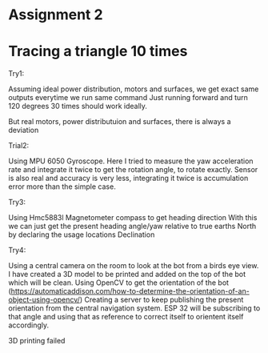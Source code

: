 # Assignment 2

# Tracing a triangle 10 times

Try1:

Assuming ideal power distribution, motors and surfaces, we get exact same outputs everytime we run same command
Just running forward and turn 120 degrees 30 times should work ideally.

But real motors, power distributuion and surfaces, there is always a deviation

Trial2:

Using MPU 6050 Gyroscope.
Here I tried to measure the yaw acceleration rate and integrate it twice to get the rotation angle, to rotate exactly.
Sensor is also real and accuracy is very less, integrating it twice is accumulation error more than the simple case.

Try3:

Using Hmc5883l Magnetometer compass to get heading direction
With this we can just get the present heading angle/yaw relative to true earths North by declaring the usage locations Declination

Try4:

Using a central camera on the room to look at the bot from a birds eye view.
I have created a 3D model to be printed and added on the top of the bot which will be clean.
Using OpenCV to get the orientation of the bot (https://automaticaddison.com/how-to-determine-the-orientation-of-an-object-using-opencv/)
Creating a server to keep publishing the present orientation from the central navigation system. ESP 32 will be subscribing to that angle and using that as reference to correct itself to orientent itself accordingly.

3D printing failed
